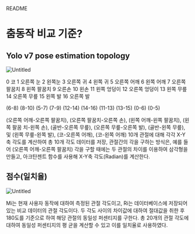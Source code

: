 README

# 춤동작 비교 기준?

## Yolo v7 pose estimation topology

![Untitled](https://s3-us-west-2.amazonaws.com/secure.notion-static.com/1c2b35f9-64ae-4a3d-92c7-b4749178b537/Untitled.png)

0 코
1 오른쪽 눈
2 왼쪽눈
3 오른쪽 귀
4 왼쪽 귀
5 오른쪽 어깨
6 왼쪽 어깨
7 오른쪽 팔꿈치
8 왼쪽 팔꿈치
9 오른손
10 왼손
11 왼쪽 엉덩이
12 오른쪽 엉덩이
13 왼쪽 무릎
14 오른쪽 무릎
15 왼쪽 발
16 오른쪽 발

(6-8) (8-10) (5-7) (7-9) (12-14) (14-16) (11-13) (13-15) (0-6) (0-5)

(오른쪽 어깨-오른쪽 팔꿈치), (오른쪽 팔꿈치-오른쪽 손), (왼쪽 어깨-왼쪽 팔꿈치), (왼쪽 팔꿈
치-왼쪽 손), (골반-오른쪽 무릎), (오른쪽 무릎-오른쪽 발), (골반-왼쪽 무릎), 및 (왼쪽 무릎-왼쪽 발), (코-오른쪽 어깨), (코-왼쪽 어깨) 10개 관절에 대해 각각 X-Y축 각도를 계산하여 총 10개 각도 데이터를 저장, 관절간의 각을 구하는 방식은, 예를 들어 (오른쪽 어깨-오른쪽 팔꿈치) 각을 구할 때에는 두 관절의 차이를 이용하여 삼각형을 만들고, 아크탄젠트 함수를 사용해 X-Y축 각도(Radian)를 계산한다.

## 점수(일치율)

![Untitled](https://s3-us-west-2.amazonaws.com/secure.notion-static.com/9ed0b3de-e9f4-48fc-89a2-a40b32ee09a7/Untitled.png)

Mi는 현재 사용자 동작에 대하여 측정된 관절 각도이고, Ri는 데이터베이스에 저장되어 있는 비교 데이터의 관절 각도이다. 두 각도 사이의 차이값에 대하여 절대값을 취한 후 180도를 기준으로 하여 해당 관절의 동일성 퍼센티지를 구한다. 총 20개의 관절 각도에 대하여 동일성 퍼센티지의 평
균을 계산할 수 있고 이를 일치율로 사용하였다.
